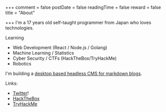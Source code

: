 +++
comment = false
postDate = false
readingTime = false
reward = false
title = "About"

+++
I'm a 17 years old self-taught programmer from Japan who loves technologies.

Learning
* Web Development (React / Node.js / Golang)
* Machine Learning / Statistics
* Cyber Security / CTFs (HackTheBox/TryHackMe)
* Robotics

I'm building a [desktop based headless CMS for markdown blogs](https://github.com/0xsuk/agitcms).  


Links:
- [Twitter](https://twitter.com/0xsuk "@0xsuk")!
- [HackTheBox](https://app.hackthebox.com/profile/600324)
- [TryHackMe](https://tryhackme.com/p/baclkygoldy)
